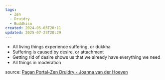 ```yaml
---
tags:
  - Zen
  - Druidry
  - Buddhism
created: 2024-05-03T20:11
updated: 2025-07-23T20:29
---
```

- All living things experience suffering, or dukkha
- Suffering is caused by desire, or attachment
- Getting rid of desire shows us that we already have everything we need
- All things in moderation

source: [Pagan Portal-Zen Druidry - Joanna van der Hoeven](Books/Pagan%20Portal-Zen%20Druidry%20-%20Joanna%20van%20der%20Hoeven.md)